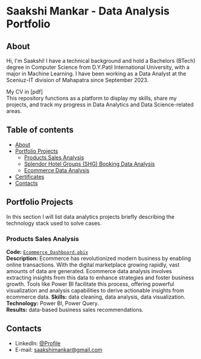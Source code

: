 # Saakshi Mankar - Data Analysis Portfolio 

## About

Hi, I'm Saakshi! I have a technical background and hold a Bachelors (BTech) degree in Computer Science from D.Y.Patil International University, with a major in Machine Learning. I have been working as a Data Analyst at the Sceniuz-IT division of Mahapatra since September 2023.     

My CV in [pdf]
<br>
This repository functions as a platform to display my skills, share my projects, and track my progress in Data Analytics and Data Science-related areas.
<br>
  

## Table of contents
- [About](#about)
- [Portfolio Projects](#portfolio-projects)
	+ [Products Sales Analysis](#Products-sales-analysis)
	+ [Splendor Hotel Groups (SHG) Booking Data Analysis](#SHG-Booking-data-analysis)
	+ [Ecommerce Data Analysis](#E-commerce-Data-analysis)
- [Certificates](#certificates)
- [Contacts](#contacts)

## Portfolio Projects
In this section I will list data analytics projects briefly describing the technology stack used to solve cases.

### Products Sales Analysis
**Code:** [`Ecommerce_Dashboard.pbix`](https://github.com/mankarsaakshi/Ecommerce_Dashboard/blob/main/Ecommerce%20Dashboard.pbix)    
**Description:** Ecommerce has revolutionized modern business by enabling online transactions. With the digital marketplace growing rapidly, vast amounts of data are generated. Ecommerce data analysis involves extracting insights from this data to enhance strategies and foster business growth. Tools like Power BI facilitate this process, offering powerful visualization and analysis capabilities to derive actionable insights from ecommerce data. 
**Skills:** data cleaning, data analysis, data visualization.  
**Technology:** Power BI, Power Query.  
**Results:** data-based business sales recommendations. 


## Contacts
- LinkedIn: [@Profile](https://www.linkedin.com/in/saakshi-mankar-963845214/)
- E-mail: saakshimankar@gmail.com
